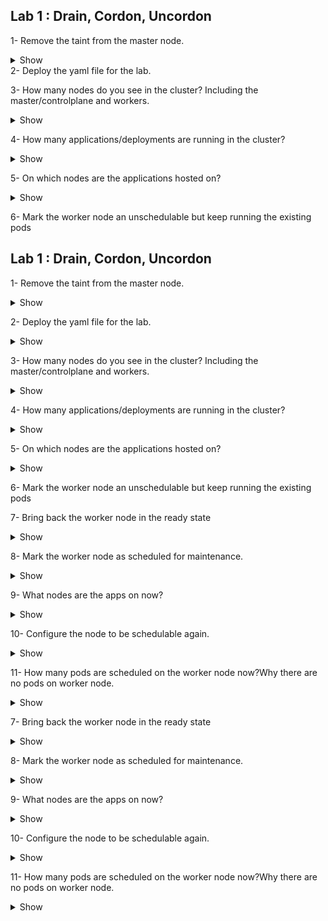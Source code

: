  ## Lab 1 : Drain, Cordon, Uncordon

1- Remove the taint from the master node.

  <details><summary>Show</summary>
<p>

```bash
k taint node master01 node-role.kubernetes.io/master:NoSchedule-
```

</p>
</details

2- Deploy the yaml file for the lab.


3- How many nodes do you see in the cluster? Including the master/controlplane and workers.

  <details><summary>Show</summary>
<p>

```bash
Ans
```

</p>
</details>

4- How many applications/deployments are running in the cluster?

<details><summary>Show</summary>
<p>

```bash
Ans
```

</p>
</details>
  

5- On which nodes are the applications hosted on?

  
<details><summary>Show</summary>
<p>

```bash
Ans
```

</p>
</details>


6- Mark the worker node an unschedulable but keep running the existing pods

   ## Lab 1 : Drain, Cordon, Uncordon

1- Remove the taint from the master node.

  <details><summary>Show</summary>
<p>

```bash
Ans
```

</p>
</details>

2- Deploy the yaml file for the lab.

  <details><summary>Show</summary>
<p>

```bash
Ans
```

</p>
</details>

3- How many nodes do you see in the cluster? Including the master/controlplane and workers.

  <details><summary>Show</summary>
<p>

```bash
Ans
```

</p>
</details>

4- How many applications/deployments are running in the cluster?

<details><summary>Show</summary>
<p>

```bash
Ans
```

</p>
</details>
  

5- On which nodes are the applications hosted on?

  
<details><summary>Show</summary>
<p>

```bash
Ans
```

</p>
</details>


6- Mark the worker node an unschedulable but keep running the existing pods

  

7- Bring back the worker node in the ready state

  <details><summary>Show</summary>
<p>

```bash
Ans
```

</p>
</details>

8- Mark the worker node as scheduled for maintenance.

  
<details><summary>Show</summary>
<p>

```bash
Ans
```

</p>
</details>


9- What nodes are the apps on now?

  <details><summary>Show</summary>
<p>

```bash
Ans
```

</p>
</details>


10- Configure the node to be schedulable again.

  <details><summary>Show</summary>
<p>

```bash
Ans
```

</p>
</details>

11- How many pods are scheduled on the worker node now?Why there are no pods on worker node.


<details><summary>Show</summary>
<p>

```bash
Ans
```

</p>
</details>


7- Bring back the worker node in the ready state

  <details><summary>Show</summary>
<p>

```bash
Ans
```

</p>
</details>

8- Mark the worker node as scheduled for maintenance.

  
<details><summary>Show</summary>
<p>

```bash
Ans
```

</p>
</details>


9- What nodes are the apps on now?

  <details><summary>Show</summary>
<p>

```bash
Ans
```

</p>
</details>


10- Configure the node to be schedulable again.

  <details><summary>Show</summary>
<p>

```bash
Ans
```

</p>
</details>

11- How many pods are scheduled on the worker node now?Why there are no pods on worker node.


<details><summary>Show</summary>
<p>

```bash
Ans
```

</p>
</details>
